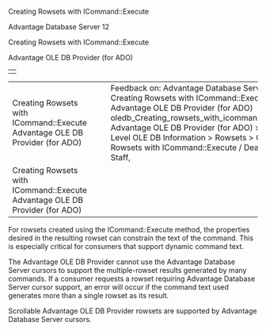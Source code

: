 Creating Rowsets with ICommand::Execute




Advantage Database Server 12  

Creating Rowsets with ICommand::Execute

Advantage OLE DB Provider (for ADO)

|  |
| --- |
|  |

|  |  |  |  |  |
| --- | --- | --- | --- | --- |
| Creating Rowsets with ICommand::Execute  Advantage OLE DB Provider (for ADO) |  |  | Feedback on: Advantage Database Server 12 - Creating Rowsets with ICommand::Execute Advantage OLE DB Provider (for ADO) oledb\_Creating\_rowsets\_with\_icommand\_execute Advantage OLE DB Provider (for ADO) > Low Level OLE DB Information > Rowsets > Creating Rowsets with ICommand::Execute / Dear Support Staff, |  |
| Creating Rowsets with ICommand::Execute  Advantage OLE DB Provider (for ADO) |  |  |  |  |

For rowsets created using the ICommand::Execute method, the properties desired in the resulting rowset can constrain the text of the command. This is especially critical for consumers that support dynamic command text.

The Advantage OLE DB Provider cannot use the Advantage Database Server cursors to support the multiple-rowset results generated by many commands. If a consumer requests a rowset requiring Advantage Database Server cursor support, an error will occur if the command text used generates more than a single rowset as its result.

Scrollable Advantage OLE DB Provider rowsets are supported by Advantage Database Server cursors.